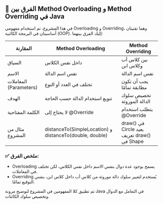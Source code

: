 ## 🔁 الفرق بين Method Overloading و Method Overriding في Java

في هذا المشروع، تم استخدام مفهومي Overloading و Overriding، وهما تقنيتان أساسيتان في البرمجة الكائنية (OOP). إليك الفرق بينهما:

| المقارنة              | Method Overloading                              | Method Overriding                              |
|------------------------|--------------------------------------------------|------------------------------------------------|
| السياق                | داخل نفس الكلاس                                  | بين كلاس أب وكلاس ابن                          |
| الاسم                 | نفس اسم الدالة                                   | نفس اسم الدالة                                 |
| المعاملات (Parameters) | تختلف في العدد أو النوع                          | يجب أن تكون مطابقة تمامًا                      |
| الهدف                 | تنويع استخدام الدالة حسب الحاجة                  | تخصيص سلوك الدالة الموروثة                     |
| الكلمة المفتاحية      | لا يحتاج إلى @Override                         | يتطلب استخدام @Override                     |
| مثال من المشروع       | distanceTo(SimpleLocation) و distanceTo(double, double) | draw() في Circle يعيد تعريف draw() في Shape |

### ✅ ملخص الفرق:
- Overloading يسمح بوجود عدة دوال بنفس الاسم داخل نفس الكلاس، لكن تختلف في المعاملات.
- Overriding يُستخدم لتغيير سلوك دالة موروثة من كلاس أب داخل كلاس ابن، بنفس التوقيع تمامًا.

تم تطبيق كلا المفهومين في المشروع لتوضيح مرونة Java في التعامل مع الدوال وتخصيص سلوك الكائنات.